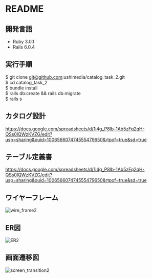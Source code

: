 # README

## 開発言語
 * Ruby 3.0.1
 * Rails 6.0.4

## 実行手順
 $ git clone git@github.com:ushimedia/catalog_task_2.git  
 $ cd catalog_task_2  
 $ bundle install  
 $ rails db:create && rails db:migrate  
 $ rails s  

## カタログ設計
https://docs.google.com/spreadsheets/d/1i4g_P8lb-1Ab5zFq2qH-QSs0lQWzKVZG/edit?usp=sharing&ouid=100656607474555479650&rtpof=true&sd=true

## テーブル定義書
https://docs.google.com/spreadsheets/d/1i4g_P8lb-1Ab5zFq2qH-QSs0lQWzKVZG/edit?usp=sharing&ouid=100656607474555479650&rtpof=true&sd=true

## ワイヤーフレーム
![wire_frame2](https://user-images.githubusercontent.com/103015276/168778788-c5a078f3-b16f-4fa3-94b7-46889abebe87.png)

## ER図
![ER2](https://user-images.githubusercontent.com/103015276/168778807-83746c9f-337c-48cc-a3be-354f4e7de9da.png)

## 画面遷移図
![screen_transition2](https://user-images.githubusercontent.com/103015276/168778825-ea72d536-9a54-4fc5-91be-16ea6e586b99.png)
